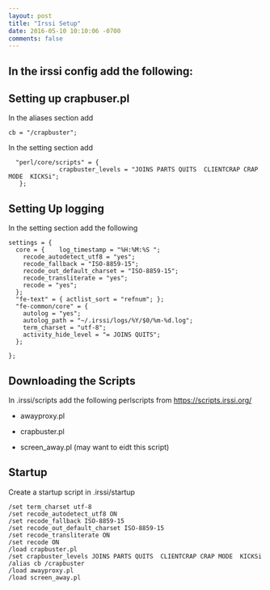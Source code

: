 ```yaml
---
layout: post
title: "Irssi Setup"
date: 2016-05-10 10:10:06 -0700
comments: false
---
```

In the irssi config add the following:
--------------------------------------------------------------------

Setting up crapbuser.pl
-----------
In the aliases section add

```
cb = "/crapbuster";
```

In the setting section add

```
  "perl/core/scripts" = {
              crapbuster_levels = "JOINS PARTS QUITS  CLIENTCRAP CRAP MODE  KICKSi";
   };
```

Setting Up logging
-----------
In the setting section add the following

```
settings = {
  core = {    log_timestamp = "%H:%M:%S ";
    recode_autodetect_utf8 = "yes";
    recode_fallback = "ISO-8859-15";
    recode_out_default_charset = "ISO-8859-15";
    recode_transliterate = "yes";
    recode = "yes";
  };
  "fe-text" = { actlist_sort = "refnum"; };
  "fe-common/core" = {
    autolog = "yes";
    autolog_path = "~/.irssi/logs/%Y/$0/%m-%d.log";
    term_charset = "utf-8";
    activity_hide_level = "= JOINS QUITS";
  };
 
};
```

Downloading the Scripts
--------------------------------------------------------------------
In .irssi/scripts add the following perlscripts from https://scripts.irssi.org/

- awayproxy.pl 

- crapbuster.pl

- screen_away.pl (may want to eidt this script)


Startup
--------------------------------------------------------------------

Create a startup script in .irssi/startup 

```
/set term_charset utf-8
/set recode_autodetect_utf8 ON
/set recode_fallback ISO-8859-15
/set recode_out_default_charset ISO-8859-15
/set recode_transliterate ON
/set recode ON
/load crapbuster.pl
/set crapbuster_levels JOINS PARTS QUITS  CLIENTCRAP CRAP MODE  KICKSi
/alias cb /crapbuster
/load awayproxy.pl
/load screen_away.pl
```
